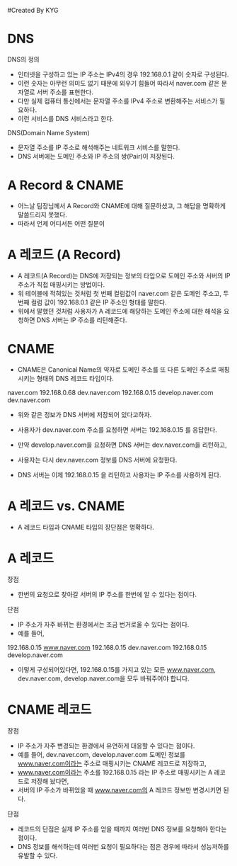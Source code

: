 #Created By KYG

# DNS

DNS의 정의
- 인터넷을 구성하고 있는 IP 주소는 IPv4의 경우 192.168.0.1 같이 숫자로 구성된다.
- 이런 숫자는 아무런 의미도 없기 때문에 외우기 힘들어 따라서 naver.com 같은 문자열로 서버 주소를 표현한다.
- 다만 실제 컴퓨터 통신에서는 문자열 주소를 IPv4 주소로 변환해주는 서비스가 필요하다.
- 이런 서비스를 DNS 서비스라고 한다.

DNS(Domain Name System)
- 문자열 주소를 IP 주소로 해석해주는 네트워크 서비스를 말한다.
- DNS 서버에는 도메인 주소와 IP 주소의 쌍(Pair)이 저장된다.


# A Record & CNAME
- 어느날 팀장님께서 A Record와 CNAME에 대해 질문하셨고, 그 해답을 명확하게 말씀드리지 못했다.
- 따라서 언제 어디서든 어떤 질문이


# A 레코드 (A Record)
- A 레코드(A Record)는 DNS에 저장되는 정보의 타입으로 도메인 주소와 서버의 IP 주소가 직접 매핑시키는 방법이다.
- 위 테이블에 적혀있는 것처럼 첫 번째 컬럼값이 naver.com 같은 도메인 주소고, 두 번째 컬럼 값이 192.168.0.1 같은 IP 주소인 형태를 말한다.
- 위에서 말했던 것처럼 사용자가 A 레코드에 해당하는 도메인 주소에 대한 해석을 요청하면 DNS 서버는 IP 주소를 리턴해준다.


# CNAME
- CNAME은 Canonical Name의 약자로 도메인 주소를 또 다른 도메인 주소로 매핑 시키는 형태의 DNS 레코드 타입이다.

naver.com	192.168.0.68
dev.naver.com	192.168.0.15
develop.naver.com   dev.naver.com


- 위와 같은 정보가 DNS 서버에 저장되어 있다고하자.
- 사용자가 dev.naver.com 주소를 요청하면 서버는 192.168.0.15 를 응답한다.

- 만약 develop.naver.com을 요청하면 DNS 서버는 dev.naver.com을 리턴하고,
- 사용자는 다시 dev.naver.com 정보를 DNS 서버에 요청한다.
- DNS 서버는 이제 192.168.0.15 을 리턴하고 사용자는 IP 주소를 사용하게 된다.



# A 레코드 vs. CNAME
- A 레코드 타입과 CNAME 타입의 장단점은 명확하다.


# A 레코드

장점
- 한번의 요청으로 찾아갈 서버의 IP 주소를 한번에 알 수 있다는 점이다.

단점
- IP 주소가 자주 바뀌는 환경에서는 조금 번거로울 수 있다는 점이다.
- 예를 들어,

192.168.0.15 www.naver.com
192.168.0.15 dev.naver.com
192.168.0.15 develop.naver.com


- 이렇게 구성되어있다면, 192.168.0.15를 가지고 있는 모든 www.naver.com, dev.naver.com, develop.naver.com을 모두 바꿔주어야 합니다.


# CNAME 레코드

장점
- IP 주소가 자주 변경되는 환경에서 유연하게 대응할 수 있다는 점이다.
- 예를 들어, dev.naver.com, develop.naver.com 도메인 정보를 www.naver.com이라는 주소로 매핑시키는 CNAME 레코드로 저장하고,
- www.naver.com이라는 주소를 192.168.0.15 라는 IP 주소로 매핑시키는 A 레코드로 저장해 놨다면,
- 서버의 IP 주소가 바뀌었을 때 www.naver.com의 A 레코드 정보만 변경시키면 된다.

단점
- 레코드의 단점은 실제 IP 주소를 얻을 때까지 여러번 DNS 정보를 요청해야 한다는 점이다.
- DNS 정보를 해석하는데 여러번 요청이 필요하다는 점은 경우에 따라서 성능저하를 유발할 수 있다.